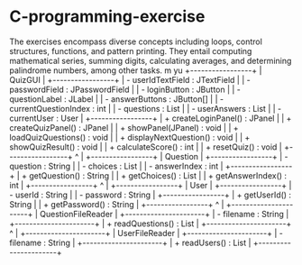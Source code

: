 # C-programming-exercise
The exercises encompass diverse concepts including loops, control structures, functions, and pattern printing. They entail computing mathematical series, summing digits, calculating averages, and determining palindrome numbers, among other tasks.
m
yu
        +-----------------+
        |    QuizGUI      |
        +-----------------+
        | - userIdTextField : JTextField       |
        | - passwordField : JPasswordField    |
        | - loginButton : JButton              |
        | - questionLabel : JLabel             |
        | - answerButtons : JButton[]          |
        | - currentQuestionIndex : int         |
        | - questions : List<Question>         |
        | - userAnswers : List<Integer>        |
        | - currentUser : User                 |
        +-----------------+
        | + createLoginPanel() : JPanel        |
        | + createQuizPanel() : JPanel         |
        | + showPanel(JPanel) : void           |
        | + loadQuizQuestions() : void         |
        | + displayNextQuestion() : void       |
        | + showQuizResult() : void            |
        | + calculateScore() : int             |
        | + resetQuiz() : void                 |
        +-----------------+
                  ^
                  |
        +-----------------+
        |    Question     |
        +-----------------+
        | - question : String                  |
        | - choices : List<String>             |
        | - answerIndex : int                  |
        +-----------------+
        | + getQuestion() : String             |
        | + getChoices() : List<String>        |
        | + getAnswerIndex() : int             |
        +-----------------+
                  ^
                  |
        +-----------------+
        |      User       |
        +-----------------+
        | - userId : String                    |
        | - password : String                  |
        +-----------------+
        | + getUserId() : String               |
        | + getPassword() : String             |
        +-----------------+
                  ^
                  |
        +----------------------+
        | QuestionFileReader   |
        +----------------------+
        | - filename : String                 |
        +----------------------+
        | + readQuestions() : List<Question>  |
        +----------------------+
                  ^
                  |
        +----------------------+
        |  UserFileReader      |
        +----------------------+
        | - filename : String                 |
        +----------------------+
        | + readUsers() : List<User>          |
        +----------------------+
